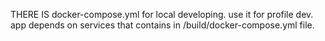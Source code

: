 THERE IS docker-compose.yml for local developing. 
use it for profile dev.
app depends on services that contains in /build/docker-compose.yml file.